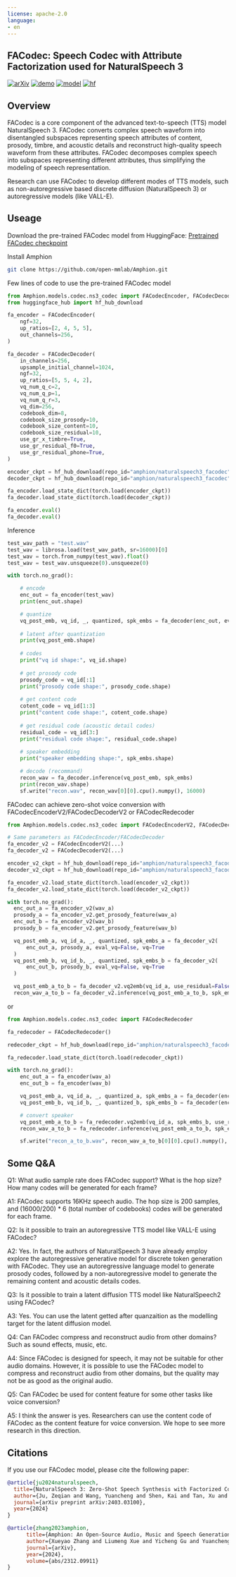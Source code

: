 ```yaml
---
license: apache-2.0
language:
- en
---
```

## FACodec: Speech Codec with Attribute Factorization used for NaturalSpeech 3

[![arXiv](https://img.shields.io/badge/arXiv-Paper-<COLOR>.svg)](https://arxiv.org/pdf/2403.03100.pdf)
[![demo](https://img.shields.io/badge/FACodec-Demo-red)](https://speechresearch.github.io/naturalspeech3/)
[![model](https://img.shields.io/badge/%F0%9F%A4%97%20HuggingFace-Models-pink)](https://huggingface.co/amphion/naturalspeech3_facodec)
[![hf](https://img.shields.io/badge/%F0%9F%A4%97%20HuggingFace-Spaces-yellow)](https://huggingface.co/spaces/amphion/naturalspeech3_facodec)

## Overview

FACodec is a core component of the advanced text-to-speech (TTS) model NaturalSpeech 3. FACodec converts complex speech waveform into disentangled subspaces representing speech attributes of content, prosody, timbre, and acoustic details and reconstruct high-quality speech waveform from these attributes. FACodec decomposes complex speech into subspaces representing different attributes, thus simplifying the modeling of speech representation.

Research can use FACodec to develop different modes of TTS models, such as non-autoregressive based discrete diffusion (NaturalSpeech 3) or autoregressive models (like VALL-E).

## Useage

Download the pre-trained FACodec model from HuggingFace: [Pretrained FACodec checkpoint](https://huggingface.co/amphion/naturalspeech3_facodec/tree/main)

Install Amphion
```bash
git clone https://github.com/open-mmlab/Amphion.git
```

Few lines of code to use the pre-trained FACodec model
```python
from Amphion.models.codec.ns3_codec import FACodecEncoder, FACodecDecoder
from huggingface_hub import hf_hub_download

fa_encoder = FACodecEncoder(
    ngf=32,
    up_ratios=[2, 4, 5, 5],
    out_channels=256,
)

fa_decoder = FACodecDecoder(
    in_channels=256,
    upsample_initial_channel=1024,
    ngf=32,
    up_ratios=[5, 5, 4, 2],
    vq_num_q_c=2,
    vq_num_q_p=1,
    vq_num_q_r=3,
    vq_dim=256,
    codebook_dim=8,
    codebook_size_prosody=10,
    codebook_size_content=10,
    codebook_size_residual=10,
    use_gr_x_timbre=True,
    use_gr_residual_f0=True,
    use_gr_residual_phone=True,
)

encoder_ckpt = hf_hub_download(repo_id="amphion/naturalspeech3_facodec", filename="ns3_facodec_encoder.bin")
decoder_ckpt = hf_hub_download(repo_id="amphion/naturalspeech3_facodec", filename="ns3_facodec_decoder.bin")

fa_encoder.load_state_dict(torch.load(encoder_ckpt))
fa_decoder.load_state_dict(torch.load(decoder_ckpt))

fa_encoder.eval()
fa_decoder.eval()

```

Inference
```python
test_wav_path = "test.wav"
test_wav = librosa.load(test_wav_path, sr=16000)[0]
test_wav = torch.from_numpy(test_wav).float()
test_wav = test_wav.unsqueeze(0).unsqueeze(0)

with torch.no_grad():

    # encode
    enc_out = fa_encoder(test_wav)
    print(enc_out.shape)

    # quantize
    vq_post_emb, vq_id, _, quantized, spk_embs = fa_decoder(enc_out, eval_vq=False, vq=True)
    
    # latent after quantization
    print(vq_post_emb.shape)
    
    # codes
    print("vq id shape:", vq_id.shape)
    
    # get prosody code
    prosody_code = vq_id[:1]
    print("prosody code shape:", prosody_code.shape)
    
    # get content code
    cotent_code = vq_id[1:3]
    print("content code shape:", cotent_code.shape)
    
    # get residual code (acoustic detail codes)
    residual_code = vq_id[3:]
    print("residual code shape:", residual_code.shape)
    
    # speaker embedding
    print("speaker embedding shape:", spk_embs.shape)

    # decode (recommand)
    recon_wav = fa_decoder.inference(vq_post_emb, spk_embs)
    print(recon_wav.shape)
    sf.write("recon.wav", recon_wav[0][0].cpu().numpy(), 16000)
```

FACodec can achieve zero-shot voice conversion with FACodecEncoderV2/FACodecDecoderV2 or FACodecRedecoder
```python
from Amphion.models.codec.ns3_codec import FACodecEncoderV2, FACodecDecoderV2

# Same parameters as FACodecEncoder/FACodecDecoder
fa_encoder_v2 = FACodecEncoderV2(...)
fa_decoder_v2 = FACodecDecoderV2(...)

encoder_v2_ckpt = hf_hub_download(repo_id="amphion/naturalspeech3_facodec", filename="ns3_facodec_encoder_v2.bin")
decoder_v2_ckpt = hf_hub_download(repo_id="amphion/naturalspeech3_facodec", filename="ns3_facodec_decoder_v2.bin")

fa_encoder_v2.load_state_dict(torch.load(encoder_v2_ckpt))
fa_decoder_v2.load_state_dict(torch.load(decoder_v2_ckpt))

with torch.no_grad():
  enc_out_a = fa_encoder_v2(wav_a)
  prosody_a = fa_encoder_v2.get_prosody_feature(wav_a)
  enc_out_b = fa_encoder_v2(wav_b)
  prosody_b = fa_encoder_v2.get_prosody_feature(wav_b)

  vq_post_emb_a, vq_id_a, _, quantized, spk_embs_a = fa_decoder_v2(
      enc_out_a, prosody_a, eval_vq=False, vq=True
  )
  vq_post_emb_b, vq_id_b, _, quantized, spk_embs_b = fa_decoder_v2(
      enc_out_b, prosody_b, eval_vq=False, vq=True
  )

  vq_post_emb_a_to_b = fa_decoder_v2.vq2emb(vq_id_a, use_residual=False)
  recon_wav_a_to_b = fa_decoder_v2.inference(vq_post_emb_a_to_b, spk_embs_b)
```

or

```python
from Amphion.models.codec.ns3_codec import FACodecRedecoder

fa_redecoder = FACodecRedecoder()

redecoder_ckpt = hf_hub_download(repo_id="amphion/naturalspeech3_facodec", filename="ns3_facodec_redecoder.bin")

fa_redecoder.load_state_dict(torch.load(redecoder_ckpt))

with torch.no_grad():
    enc_out_a = fa_encoder(wav_a)
    enc_out_b = fa_encoder(wav_b)

    vq_post_emb_a, vq_id_a, _, quantized_a, spk_embs_a = fa_decoder(enc_out_a, eval_vq=False, vq=True)
    vq_post_emb_b, vq_id_b, _, quantized_b, spk_embs_b = fa_decoder(enc_out_b, eval_vq=False, vq=True)

    # convert speaker
    vq_post_emb_a_to_b = fa_redecoder.vq2emb(vq_id_a, spk_embs_b, use_residual=False)
    recon_wav_a_to_b = fa_redecoder.inference(vq_post_emb_a_to_b, spk_embs_b)

    sf.write("recon_a_to_b.wav", recon_wav_a_to_b[0][0].cpu().numpy(), 16000)
```

## Some Q&A

Q1: What audio sample rate does FACodec support? What is the hop size? How many codes will be generated for each frame?

A1: FACodec supports 16KHz speech audio. The hop size is 200 samples, and (16000/200) * 6 (total number of codebooks) codes will be generated for each frame.

Q2: Is it possible to train an autoregressive TTS model like VALL-E using FACodec?

A2: Yes. In fact, the authors of NaturalSpeech 3 have already employ explore the autoregressive generative model for discrete token generation with FACodec. They use an autoregressive language model to generate prosody codes, followed by a non-autoregressive model to generate the remaining content and acoustic details codes.

Q3: Is it possible to train a latent diffusion TTS model like NaturalSpeech2 using FACodec?

A3: Yes. You can use the latent getted after quanzaition as the modelling target for the latent diffusion model.

Q4: Can FACodec compress and reconstruct audio from other domains? Such as sound effects, music, etc.

A4: Since FACodec is designed for speech, it may not be suitable for other audio domains. However, it is possible to use the FACodec model to compress and reconstruct audio from other domains, but the quality may not be as good as the original audio.

Q5: Can FACodec be used for content feature for some other tasks like voice conversion?

A5: I think the answer is yes. Researchers can use the content code of FACodec as the content feature for voice conversion. We hope to see more research in this direction.

## Citations

If you use our FACodec model, please cite the following paper:

```bibtex
@article{ju2024naturalspeech,
  title={NaturalSpeech 3: Zero-Shot Speech Synthesis with Factorized Codec and Diffusion Models},
  author={Ju, Zeqian and Wang, Yuancheng and Shen, Kai and Tan, Xu and Xin, Detai and Yang, Dongchao and Liu, Yanqing and Leng, Yichong and Song, Kaitao and Tang, Siliang and others},
  journal={arXiv preprint arXiv:2403.03100},
  year={2024}
}

@article{zhang2023amphion,
      title={Amphion: An Open-Source Audio, Music and Speech Generation Toolkit}, 
      author={Xueyao Zhang and Liumeng Xue and Yicheng Gu and Yuancheng Wang and Haorui He and Chaoren Wang and Xi Chen and Zihao Fang and Haopeng Chen and Junan Zhang and Tze Ying Tang and Lexiao Zou and Mingxuan Wang and Jun Han and Kai Chen and Haizhou Li and Zhizheng Wu},
      journal={arXiv},
      year={2024},
      volume={abs/2312.09911}
}
```